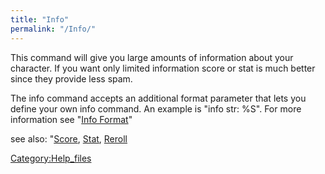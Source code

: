 ```yaml
---
title: "Info"
permalink: "/Info/"
---
```


This command will give you large amounts of information about your
character. If you want only limited information score or stat is much
better since they provide less spam.

The info command accepts an additional format parameter that lets you
define your own info command. An example is "info str: %S". For more
information see "[Info Format](Info_Format "wikilink")"

see also: "[Score](Score "wikilink"), [Stat](Stat "wikilink"),
[Reroll](Reroll "wikilink")

[Category:Help_files](Category:Help_files "wikilink")